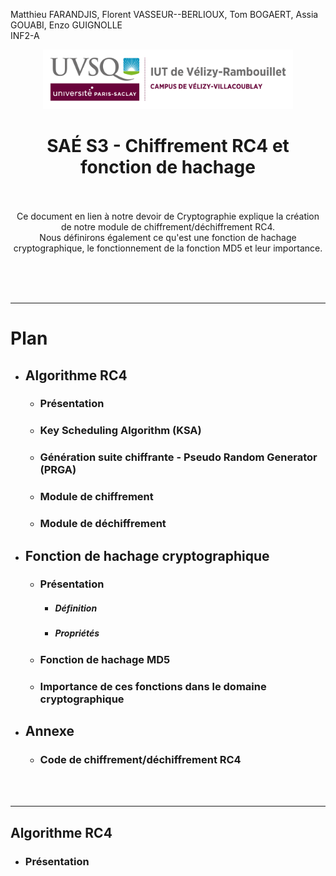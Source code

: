 Matthieu FARANDJIS, Florent VASSEUR--BERLIOUX, Tom BOGAERT, Assia GOUABI, Enzo GUIGNOLLE<br>
INF2-A

<div align="center">
<img height="95" width="400" src="../img/IUT_Velizy_Villacoublay_logo_2020_ecran.png" title="logo uvsq vélizy"/>

# SAÉ S3 - Chiffrement RC4 et fonction de hachage

<br><br>
Ce document en lien à notre devoir de Cryptographie explique la création de notre module de chiffrement/déchiffrement RC4.<br>
Nous définirons également ce qu'est une fonction de hachage cryptographique, le fonctionnement de la fonction MD5 et leur importance.<br>
<br>
</div>

<br><br>

---

# Plan
- ## Algorithme RC4
  - ### Présentation
  - ### Key Scheduling Algorithm (KSA)
  - ### Génération suite chiffrante - Pseudo Random Generator (PRGA)
  - ### Module de chiffrement
  - ### Module de déchiffrement
- ## Fonction de hachage cryptographique
  - ### Présentation
    - ##### Définition
    - ##### Propriétés
  - ### Fonction de hachage MD5
  - ### Importance de ces fonctions dans le domaine cryptographique
- ## Annexe
  - ### Code de chiffrement/déchiffrement RC4

<br><br>

---

## Algorithme RC4
- ### Présentation